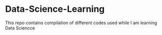 # Data-Science-Learning
This repo contains compilation of different codes used while I am learning Data Sciencce
